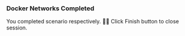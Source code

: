 ### Docker Networks Completed  
  
You completed scenario respectively. 👏🏻
Click Finish button to close session.  
